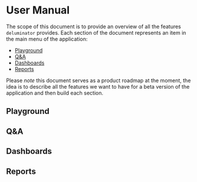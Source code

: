 # User Manual

The scope of this document is to provide an overview of all the features
`deluminator` provides. Each section of the document represents an item in the
main menu of the application:

- [Playground](#playground)
- [Q&A](#q&a)
- [Dashboards](#dashboards)
- [Reports](#reports)

Please *note* this document serves as a product roadmap at the moment, the
idea is to describe all the features we want to have for a beta version of the
application and then build each section.

## Playground

## Q&A

## Dashboards

## Reports
